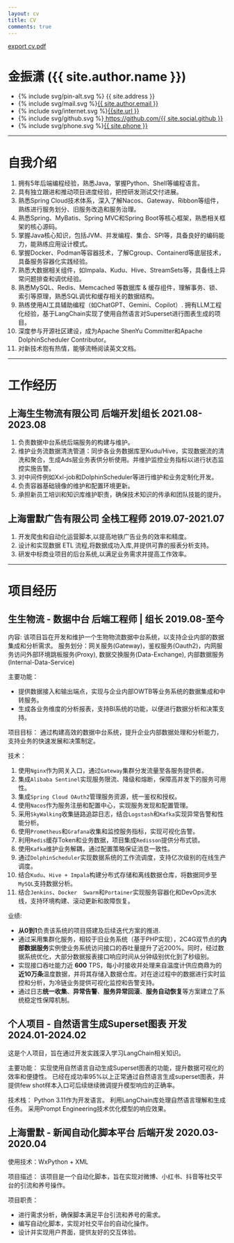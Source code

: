 ```yaml
---
layout: cv
title: CV
comments: true
---
```


[export cv.pdf](/assets/files/cv.pdf)

<h1 class="about">金振潇 ({{ site.author.name }}) </h1>
<ul>
    <li>{% include svg/pin-alt.svg %} <span>{{ site.address }}</span></li>
    <li>{% include svg/mail.svg %}<a href="mailto:{{ site.author.email }}">{{ site.author.email }}</a></li>
    <li>{% include svg/internet.svg %}<a href="{{ site.url }}">{{site.url }}</a></li>
    <li>{% include svg/github.svg %}<a href="https://github.com/{{ site.social.github }}"> https://github.com/{{ site.social.github }}</a></li>
    <li>{% include svg/phone.svg %}<a href="https://github.com/{{ site.phone }}">{{ site.phone }}</a></li>
</ul>

---

# 自我介绍

1. 拥有5年后端编程经验，熟悉Java，掌握Python、Shell等编程语言。
2. 具有独立跟进和推动项目进度经验，把控研发测试交付进展。
3. 熟悉Spring Cloud技术体系，深入了解Nacos、Gateway、Ribbon等组件，熟练进行服务划分、旧服务改造和服务治理。
4. 熟悉Spring、MyBatis、Spring MVC和Spring Boot等核心框架，熟悉相关框架的核心源码。
5. 掌握Java核心知识，包括JVM、并发编程、集合、SPI等，具备良好的编码能力，能熟练应用设计模式。
6. 掌握Docker、Podman等容器技术，了解Cgroup、Containerd等底层技术，具备服务容器化实践经验。
7. 熟悉大数据相关组件，如Impala、Kudu、Hive、StreamSets等，具备线上异常问题排查和调优经验。
8. 熟悉MySQL、Redis、Memcached 等数据库 & 缓存组件，理解事务、锁、索引等原理，熟悉SQL调优和缓存相关的数据结构。
9. 熟练使用AI工具辅助编程（如ChatGPT、Gemini、Copilot）. 拥有LLM工程化经验，基于LangChain实现了使用自然语言对Superset进行图表生成的项目。
10. 深度参与开源社区建设，成为Apache ShenYu Committer和Apache DolphinScheduler Contributor。
11. 对新技术抱有热情，能够流畅阅读英文文档。

---

# 工作经历

## 上海生生物流有限公司	后端开发|组长	2021.08-2023.08

1. 负责数据中台系统后端服务的构建与维护。
2. 维护业务流数据清洗管道：同步各业务数据库至Kudu/Hive，实现数据流的清洗和聚合，生成Ads层业务表供分析使用。并维护监控业务指标以进行状态监控实施告警。
3. 对中间件例如Xxl-job和DolphinScheduler等进行维护和业务定制化开发。
4. 负责容器基础镜像的维护和配置环境更新。
5. 承担新员工培训和知识库维护职责，确保技术知识的传承和团队技能的提升。


## 上海雷默广告有限公司	全栈工程师	2019.07-2021.07

1.	开发爬虫和自动化运营脚本,以提高地铁广告业务的效率和精度。
2.	设计和实现数据 ETL 流程,将数据成功入库,并提供可靠的报表分析支持。
3.	研发中标商业项目的后台系统,以满足业务需求并提高工作效率。

---

# 项目经历

## 生生物流 - 数据中台	后端工程师 | 组长	2019.08-至今

内容:
该项目旨在开发和维护一个生物物流数据中台系统，以支持企业内部的数据集成和分析需求。
服务划分：网关服务(Gateway)，鉴权服务(Oauth2)，内网服务访问外部环境跳板服务(Proxy), 数据交换服务(Data-Exchange), 内部数据服务(Internal-Data-Service)

主要功能：
-	提供数据接入和输出端点，实现与企业内部OWTB等业务系统的数据集成和中转服务。
-	生成各业务维度的分析报表，支持BI系统的功能，以便进行数据分析和决策支持。

项目目标：
通过构建高效的数据中台系统，提升企业内部数据处理和分析能力，支持业务的快速发展和决策制定。

技术：
1.	使用`Nginx`作为网关入口，通过`Gateway`集群分发流量至各服务提供者。
2.	集成`Alibaba Sentinel`实现服务限流、降级和熔断，保障高并发下的服务可用性。
3.	集成`Spring Cloud OAuth2`管理服务资源，统一鉴权和授权。
4.	使用`Nacos`作为服务注册和配置中心，实现服务发现和配置管理。
5.	采用`SkyWalking`收集链路追踪日志，结合`Logstash`和`Kafka`实现异常告警和性能分析。
6.	使用`Prometheus`和`Grafana`收集和监控服务指标，实现可视化告警。
7.	利用`Redis`缓存Token和业务数据，项目集成`Redisson`提供分布式锁。
8.	使用`Kafka`维护业务解耦，通过配置策略保证消息一致性。
9.	通过`DolphinScheduler`实现数据系统的工作流调度，支持亿次级别的在线生产调度。
10.	结合`Kudu`、`Hive + Impala`构建分布式存储和离线数据仓库，将数据同步至`MySQL`支持数据分析。
11.	结合`Jenkins`、`Docker  Swarm`和`Portainer`实现服务容器化和DevOps流水线，支持环境构建、滚动更新和故障恢复。

业绩:
  - **从0到1**负责该系统的项目搭建及后续迭代方案的推进.
  -	通过采用集群化服务，相较于旧业务系统（基于PHP实现），2C4G双节点的**内部数据服务**实例使业务系统访问接口的吞吐量提升了近200%。同时，经过数据系统优化，大部分数据报表接口响应时间从分钟级别优化到了秒级别。
  -	实现接口吞吐能力近 **600** TPS，每小时接收并处理来自温度计供应商鼎为的**近10万条**温度数据，并将其存储入数据仓库。对在途过程中的数据进行实时监控和分析，为冷链业务提供可视化监控和告警支持。
  - 通过日志**统一收集**、**异常告警**、**服务异常回滚**、**服务自动恢复**等方案建立了系统稳定性保障机制。


## 个人项目 - 自然语言生成Superset图表	开发	2024.01-2024.02

这是个人项目，旨在通过开发实践深入学习LangChain相关知识。

主要功能：
实现使用自然语言自动生成Superset图表的功能，提升数据可视化的效率和便捷性。
已经在成功率95%以上正常通过自然语言生成superset图表，并提供few shot样本入口可后续继续微调提升模型响应的正确率。

技术栈：
Python 3.11作为开发语言。
利用LangChain库处理自然语言理解和生成任务。
采用Prompt  Engineering技术优化模型的响应效果。


## 上海雷默 - 新闻自动化脚本平台	后端开发	2020.03-2020.04

使用技术：WxPython + XML

项目描述：
该项目是一个自动化脚本，旨在实现对微博、小红书、抖音等社交平台的引流和养号操作。

项目职责：
-	进行需求分析，确保脚本满足平台引流和养号的需求。
-	编写自动化脚本，实现对社交平台的自动化操作。
-	设计并实现用户界面，提供友好的交互体验。
